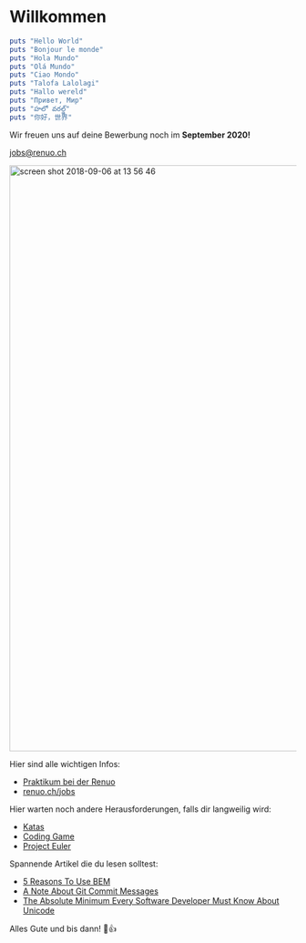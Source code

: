 # Willkommen

```ruby
puts "Hello World"
puts "Bonjour le monde"
puts "Hola Mundo"
puts "Olá Mundo"
puts "Ciao Mondo"
puts "Talofa Lalolagi"
puts "Hallo wereld"
puts "Привет, Мир"
puts "హలో వరల్డ్"
puts "你好，世界"
```

Wir freuen uns auf deine Bewerbung noch im **September 2020!** 

jobs@renuo.ch

<img width="1029" alt="screen shot 2018-09-06 at 13 56 46" src="https://user-images.githubusercontent.com/20790833/45155918-ce7cb180-b1dc-11e8-9444-31876dcecfea.png">

Hier sind alle wichtigen Infos: 
- [Praktikum bei der Renuo](https://github.com/renuo/renuo-praktikum/raw/master/Praktikum%20bei%20der%20Renuo.pdf)
- [renuo.ch/jobs](https://www.renuo.ch/en/jobs/ims-internship-2020-2021)

Hier warten noch andere Herausforderungen, falls dir langweilig wird:
- [Katas](http://kata-log.rocks/starter)
- [Coding Game](https://www.codingame.com/start)
- [Project Euler](https://projecteuler.net/)

Spannende Artikel die du lesen solltest:
- [5 Reasons To Use BEM](https://blog.elpassion.com/reasons-to-use-bem-a88738317753)
- [A Note About Git Commit Messages](https://tbaggery.com/2008/04/19/a-note-about-git-commit-messages.html)
- [The Absolute Minimum Every Software Developer Must Know About Unicode](https://www.joelonsoftware.com/2003/10/08/the-absolute-minimum-every-software-developer-absolutely-positively-must-know-about-unicode-and-character-sets-no-excuses/)

Alles Gute und bis dann! 🙂👍
